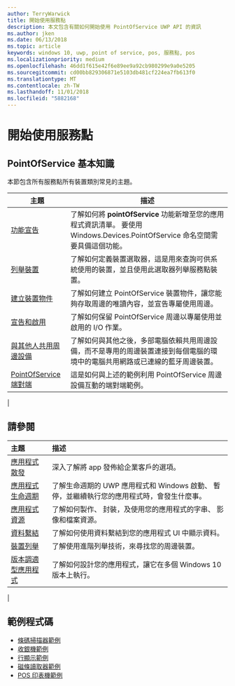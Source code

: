 ```yaml
---
author: TerryWarwick
title: 開始使用服務點
description: 本文包含有關如何開始使用 PointOfService UWP API 的資訊
ms.author: jken
ms.date: 06/13/2018
ms.topic: article
keywords: windows 10, uwp, point of service, pos, 服務點, pos
ms.localizationpriority: medium
ms.openlocfilehash: 46dd1f615e42f6e89ee9a92cb980299e9a0e5205
ms.sourcegitcommit: cd00bb829306871e5103db481cf224ea7fb613f0
ms.translationtype: MT
ms.contentlocale: zh-TW
ms.lasthandoff: 11/01/2018
ms.locfileid: "5882168"
---
```

# <a name="getting-started-with-point-of-service"></a>開始使用服務點

## <a name="pointofservice-basics"></a>PointOfService 基本知識

本節包含所有服務點所有裝置類別常見的主題。

|主題 |描述 |
|------|------------|
| [功能宣告](pos-basics-capability.md)      | 了解如何將 **pointOfService** 功能新增至您的應用程式資訊清單。  要使用 Windows.Devices.PointOfService 命名空間需要具備這個功能。  |
| [列舉裝置](pos-basics-enumerating.md)        | 了解如何定義裝置選取器，這是用來查詢可供系統使用的裝置，並且使用此選取器列舉服務點裝置。  |
| [建立裝置物件](pos-basics-deviceobject.md)  | 了解如何建立 PointOfService 裝置物件，讓您能夠存取周邊的唯讀內容，並宣告專屬使用周邊。 |
| [宣告和啟用 ](pos-basics-claim.md)  | 了解如何保留 PointOfService 周邊以專屬使用並啟用的 I/O 作業。  |
| [與其他人共用周邊設備](pos-basics-sharing.md) | 了解如何與其他之後，多部電腦依賴共用周邊設備，而不是專用的周邊裝置連接到每個電腦的環境中的電腦共用網路或已連線的藍牙周邊裝置。
| [PointOfService 端對端](pos-get-started.md)  | 這是如何與上述的範例利用 PointOfService 周邊設備互動的端對端範例。 |
|

## <a name="see-also"></a>請參閱

| 主題   | 描述 |
|:--------|:------------|
| [應用程式散發](../publish/distribute-lob-apps-to-enterprises.md) | 深入了解將 app 發佈給企業客戶的選項。 |
| [應用程式生命週期](../launch-resume/app-lifecycle.md) | 了解生命週期的 UWP 應用程式和 Windows 啟動、 暫停，並繼續執行您的應用程式時，會發生什麼事。 |
| [應用程式資源](../app-resources/index.md) | 了解如何製作、 封裝，及使用您的應用程式的字串、 影像和檔案資源。 |
| [資料繫結](../data-binding/index.md) | 了解如何使用資料繫結到您的應用程式 UI 中顯示資料。 |
| [裝置列舉](enumerate-devices.md) | 了解使用進階列舉技術，來尋找您的周邊裝置。|
| [版本調適型應用程式](../debug-test-perf/version-adaptive-apps.md) | 了解如何設計您的應用程式，讓它在多個 Windows 10 版本上執行。|
|


## <a name="sample-code"></a>範例程式碼
+ [條碼掃描器範例](https://github.com/Microsoft/Windows-universal-samples/tree/master/Samples/BarcodeScanner)
+ [收銀機範例]( https://github.com/Microsoft/Windows-universal-samples/tree/master/Samples/CashDrawer)
+ [行顯示範例](https://github.com/Microsoft/Windows-universal-samples/tree/master/Samples/LineDisplay)
+ [磁條讀取器範例](https://github.com/Microsoft/Windows-universal-samples/tree/master/Samples/MagneticStripeReader)
+ [POS 印表機範例](https://github.com/Microsoft/Windows-universal-samples/tree/master/Samples/PosPrinter)

